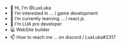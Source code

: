 - 👋 Hi, I’m @LuxLuka
- 👀 I’m interested in ... / game development
- 🌱 I’m currently learning ... / react.js
- 💞️ I'm LUA pro developer
- 💻 WebSite builder
- 📫 How to reach me ... on discord / LuxLuka#2317
